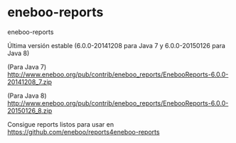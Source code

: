 eneboo-reports
==============

eneboo-reports

Última versión estable (6.0.0-20141208 para Java 7 y 6.0.0-20150126 para Java 8)

(Para Java 7)
http://www.eneboo.org/pub/contrib/eneboo_reports/EnebooReports-6.0.0-20141208_7.zip

(Para Java 8)
http://www.eneboo.org/pub/contrib/eneboo_reports/EnebooReports-6.0.0-20150126_8.zip


Consigue reports listos para usar en https://github.com/eneboo/reports4eneboo-reports
